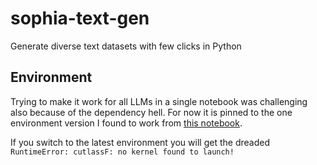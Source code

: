 # sophia-text-gen
Generate diverse text datasets with few clicks in Python


## Environment
Trying to make it work for all LLMs in a single notebook was challenging also because of the dependency hell. For now it is pinned to the one environment version I found to work from [this notebook](https://www.kaggle.com/code/paultimothymooney/how-to-use-mistral-from-kaggle-models). 

If you switch to the latest environment you will get the dreaded
`RuntimeError: cutlassF: no kernel found to launch!`
